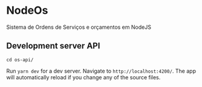 # NodeOs
Sistema de Ordens de Serviços e orçamentos em NodeJS

## Development server API
`cd os-api/`

Run `yarn dev` for a dev server. Navigate to `http://localhost:4200/`. The app will automatically reload if you change any of the source files.
